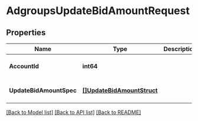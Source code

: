 # AdgroupsUpdateBidAmountRequest

## Properties
Name | Type | Description | Notes
------------ | ------------- | ------------- | -------------
**AccountId** | **int64** |  | [optional] [default to null]
**UpdateBidAmountSpec** | [**[]UpdateBidAmountStruct**](update_bid_amount_struct.md) |  | [optional] [default to null]

[[Back to Model list]](../README.md#documentation-for-models) [[Back to API list]](../README.md#documentation-for-api-endpoints) [[Back to README]](../README.md)


